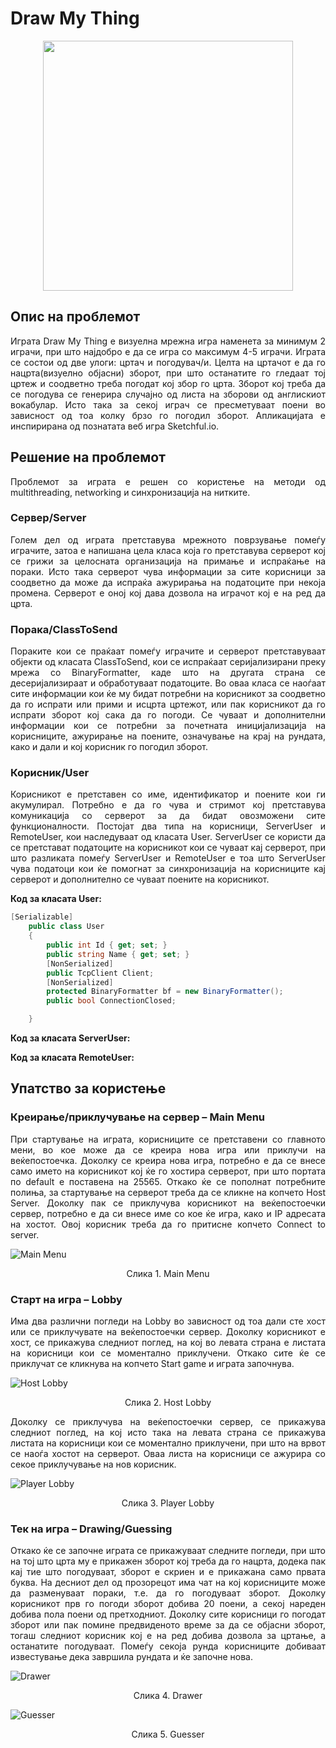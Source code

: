 # Draw My Thing

<p align="center"><img width="400" src="https://github.com/teodorpenevski/drawmything/blob/master/images/drawmything-logo2.png"/></p>

<h2>Опис на проблемот</h2>

<p align="justify">Играта Draw My Thing е визуелна мрежна игра наменета за минимум 2 играчи, при што најдобро е да се игра со максимум 4-5 играчи. Играта се состои од две улоги: цртач и погодувач/и. Целта на цртачот е да го нацрта(визуелно објасни) зборот, при што останатите го гледаат тој цртеж и соодветно треба погодат кој збор го црта. Зборот кој треба да се погодува се генерира случајно од листа на зборови од англискиот вокабулар. Исто така за секој играч се пресметуваат поени во зависност од тоа колку брзо го погодил зборот. Апликацијата е инспирирана од познатата веб игра Sketchful.io.</p>

<h2>Решение на проблемот</h2>

<p align="justify">Проблемот за играта е решен со користење на методи од multithreading, networking и синхронизација на нитките.</p>

<h3>Сервер/Server</h3>

<p align="justify">Голем дел од играта претставува мрежното поврзување помеѓу играчите, затоа е напишана цела класа која го претставува серверот кој се грижи за целосната организација на примање и испраќање на пораки. Исто така серверот чува информации за сите корисници за соодветно да може да испраќа ажурирања на податоците при некоја промена. Серверот е оној кој дава дозвола на играчот кој е на ред да црта.</p>
 

<h3>Порака/ClassToSend</h3>

<p align="justify">Пораките кои се праќаат помеѓу играчите и серверот претставуваат објекти од класата ClassToSend, кои се испраќаат серијализирани преку мрежа со BinaryFormatter, каде што на другата страна се десеријализираат и обработуваат податоците. Во оваа класа се наоѓаат сите информации кои ќе му бидат потребни на корисникот за соодветно да го испрати или прими и исцрта цртежот, или пак корисникот да го испрати зборот кој сака да го погоди. Се чуваат и дополнителни информации кои се потребни за почетната иницијализација на корисниците, ажурирање на поените, означување на крај на рундата, како и дали и кој корисник го погодил зборот.</p>
 
<h3>Корисник/User</h3>

<p align="justify">Корисникот е претставен со име, идентификатор и поените кои ги акумулирал. Потребно е да го чува и стримот кој претставува комуникација со серверот за да бидат овозможени сите функционалности. Постојат два типа на корисници, ServerUser и RemoteUser, кои наследуваат од класата User. ServerUser се користи да се претстават податоците на корисникот кои се чуваат кај серверот, при што разликата помеѓу ServerUser и RemoteUser е тоа што ServerUser чува податоци кои ќе помогнат за синхронизација на корисниците кај серверот и дополнително се чуваат поените на корисникот.</p>
 
<p><b>Код за класата User:</b></p>

```C#
[Serializable]
    public class User
    {
        public int Id { get; set; }
        public string Name { get; set; }
        [NonSerialized]
        public TcpClient Client;
        [NonSerialized]
        protected BinaryFormatter bf = new BinaryFormatter();
        public bool ConnectionClosed;

    }
```

<p><b>Код за класата ServerUser:</b></p>

<p><b>Код за класата RemoteUser:</b></p>

<h2>Упатство за користење</h2>

<h3>Креирање/приклучување на сервер – Main Menu</h3>

<p align="justify">При стартување на играта, корисниците се претставени со главното мени, во кое може да се креира нова игра или приклучи на веќепостоечка. Доколку се креира нова игра, потребно е да се внесе само името на корисникот кој ќе го хостира серверот, при што портата по default е поставена на 25565. Откако ќе се пополнат потребните полиња, за стартување на серверот треба да се кликне на копчето Host Server. Доколку пак се приклучува корисникот на веќепостоечки сервер, потребно е да си внесе име со кое ќе игра, како и IP адресата на хостот. Овој корисник треба да го притисне копчето Connect to server.</p>
 
![Main Menu](https://github.com/teodorpenevski/drawmything/blob/master/images/mainmenu.jpg)
<p align="center">Слика 1. Main Menu</p>

<h3>Старт на игра – Lobby</h3>

<p align="justify">Има два различни погледи на Lobby во зависност од тоа дали сте хост или се приклучувате на веќепостоечки сервер. Доколку корисникот е хост, се прикажува следниот поглед, на кој во левата страна е листата на корисници кои се моментално приклучени. Откако сите ќе се приклучат се кликнува на копчето Start game и играта започнува.</p>

![Host Lobby](https://github.com/teodorpenevski/drawmything/blob/master/images/host-lobby.jpg)
<p align="center">Слика 2. Host Lobby</p>

<p align="justify">Доколку се приклучува на веќепостоечки сервер, се прикажува следниот поглед, на кој исто така на левата страна се прикажува листата на корисници кои се моментално приклучени, при што на врвот се наоѓа хостот на серверот. Оваа листа на корисници се ажурира со секое приклучување на нов корисник.</p>
 
![Player Lobby](https://github.com/teodorpenevski/drawmything/blob/master/images/player-lobby.jpg)
<p align="center">Слика 3. Player Lobby</p>

<h3>Тек на игра – Drawing/Guessing</h3>

<p align="justify">Откако ќе се започне играта се прикажуваат следните погледи, при што на тој што црта му е прикажен зборот кој треба да го нацрта, додека пак кај тие што погодуваат, зборот е скриен и е прикажана само првата буква. На десниот дел од прозорецот има чат на кој корисниците може да разменуваат пораки, т.е. да го погодуваат зборот. Доколку корисникот прв го погоди зборот добива 20 поени, а секој нареден добива пола поени од претходниот. Доколку сите корисници го погодат зборот или пак помине предвиденото време за да се објасни зборот, тогаш следниот корисник кој е на ред добива дозвола за цртање, а останатите погодуваат. Помеѓу секоја рунда корисниците добиваат известување дека завршила рундата и ќе започне нова.</p>

![Drawer](https://github.com/teodorpenevski/drawmything/blob/master/images/drawer.jpg)
<p align="center">Слика 4. Drawer</p>

![Guesser](https://github.com/teodorpenevski/drawmything/blob/master/images/guesser.jpg)
<p align="center">Слика 5. Guesser</p>

